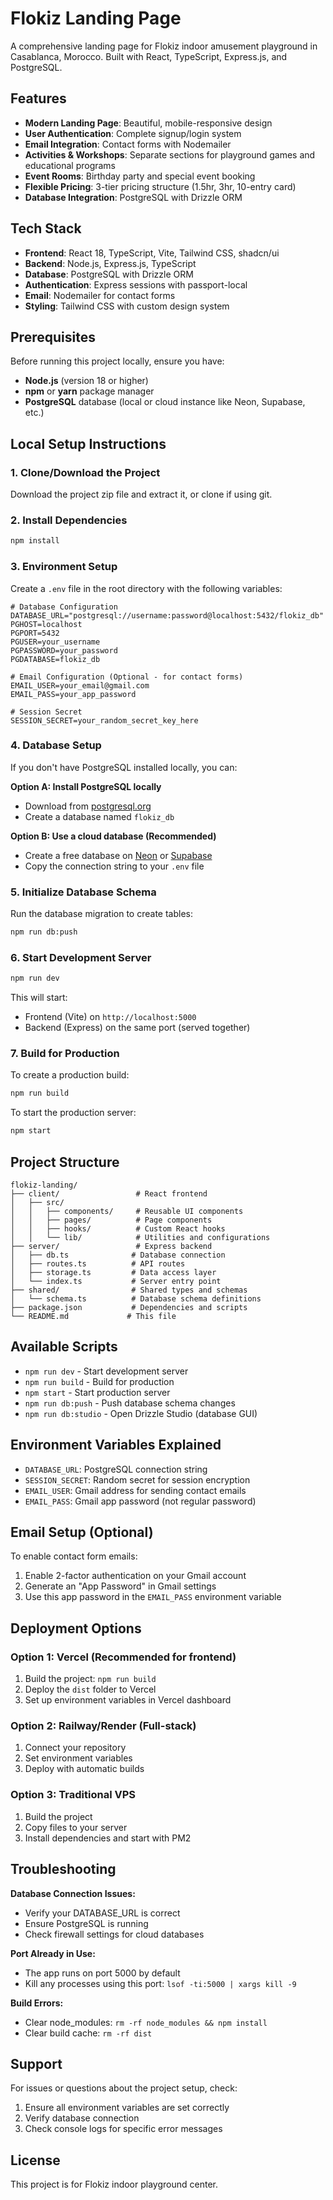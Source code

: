 # Flokiz Landing Page

A comprehensive landing page for Flokiz indoor amusement playground in Casablanca, Morocco. Built with React, TypeScript, Express.js, and PostgreSQL.

## Features

- **Modern Landing Page**: Beautiful, mobile-responsive design
- **User Authentication**: Complete signup/login system
- **Email Integration**: Contact forms with Nodemailer
- **Activities & Workshops**: Separate sections for playground games and educational programs
- **Event Rooms**: Birthday party and special event booking
- **Flexible Pricing**: 3-tier pricing structure (1.5hr, 3hr, 10-entry card)
- **Database Integration**: PostgreSQL with Drizzle ORM

## Tech Stack

- **Frontend**: React 18, TypeScript, Vite, Tailwind CSS, shadcn/ui
- **Backend**: Node.js, Express.js, TypeScript
- **Database**: PostgreSQL with Drizzle ORM
- **Authentication**: Express sessions with passport-local
- **Email**: Nodemailer for contact forms
- **Styling**: Tailwind CSS with custom design system

## Prerequisites

Before running this project locally, ensure you have:

- **Node.js** (version 18 or higher)
- **npm** or **yarn** package manager
- **PostgreSQL** database (local or cloud instance like Neon, Supabase, etc.)

## Local Setup Instructions

### 1. Clone/Download the Project

Download the project zip file and extract it, or clone if using git.

### 2. Install Dependencies

```bash
npm install
```

### 3. Environment Setup

Create a `.env` file in the root directory with the following variables:

```env
# Database Configuration
DATABASE_URL="postgresql://username:password@localhost:5432/flokiz_db"
PGHOST=localhost
PGPORT=5432
PGUSER=your_username
PGPASSWORD=your_password
PGDATABASE=flokiz_db

# Email Configuration (Optional - for contact forms)
EMAIL_USER=your_email@gmail.com
EMAIL_PASS=your_app_password

# Session Secret
SESSION_SECRET=your_random_secret_key_here
```

### 4. Database Setup

If you don't have PostgreSQL installed locally, you can:

**Option A: Install PostgreSQL locally**
- Download from [postgresql.org](https://www.postgresql.org/download/)
- Create a database named `flokiz_db`

**Option B: Use a cloud database (Recommended)**
- Create a free database on [Neon](https://neon.tech/) or [Supabase](https://supabase.com/)
- Copy the connection string to your `.env` file

### 5. Initialize Database Schema

Run the database migration to create tables:

```bash
npm run db:push
```

### 6. Start Development Server

```bash
npm run dev
```

This will start:
- Frontend (Vite) on `http://localhost:5000`
- Backend (Express) on the same port (served together)

### 7. Build for Production

To create a production build:

```bash
npm run build
```

To start the production server:

```bash
npm start
```

## Project Structure

```
flokiz-landing/
├── client/                 # React frontend
│   ├── src/
│   │   ├── components/     # Reusable UI components
│   │   ├── pages/          # Page components
│   │   ├── hooks/          # Custom React hooks
│   │   └── lib/            # Utilities and configurations
├── server/                 # Express backend
│   ├── db.ts              # Database connection
│   ├── routes.ts          # API routes
│   ├── storage.ts         # Data access layer
│   └── index.ts           # Server entry point
├── shared/                # Shared types and schemas
│   └── schema.ts          # Database schema definitions
├── package.json           # Dependencies and scripts
└── README.md             # This file
```

## Available Scripts

- `npm run dev` - Start development server
- `npm run build` - Build for production
- `npm start` - Start production server
- `npm run db:push` - Push database schema changes
- `npm run db:studio` - Open Drizzle Studio (database GUI)

## Environment Variables Explained

- `DATABASE_URL`: PostgreSQL connection string
- `SESSION_SECRET`: Random secret for session encryption
- `EMAIL_USER`: Gmail address for sending contact emails
- `EMAIL_PASS`: Gmail app password (not regular password)

## Email Setup (Optional)

To enable contact form emails:

1. Enable 2-factor authentication on your Gmail account
2. Generate an "App Password" in Gmail settings
3. Use this app password in the `EMAIL_PASS` environment variable

## Deployment Options

### Option 1: Vercel (Recommended for frontend)
1. Build the project: `npm run build`
2. Deploy the `dist` folder to Vercel
3. Set up environment variables in Vercel dashboard

### Option 2: Railway/Render (Full-stack)
1. Connect your repository
2. Set environment variables
3. Deploy with automatic builds

### Option 3: Traditional VPS
1. Build the project
2. Copy files to your server
3. Install dependencies and start with PM2

## Troubleshooting

**Database Connection Issues:**
- Verify your DATABASE_URL is correct
- Ensure PostgreSQL is running
- Check firewall settings for cloud databases

**Port Already in Use:**
- The app runs on port 5000 by default
- Kill any processes using this port: `lsof -ti:5000 | xargs kill -9`

**Build Errors:**
- Clear node_modules: `rm -rf node_modules && npm install`
- Clear build cache: `rm -rf dist`

## Support

For issues or questions about the project setup, check:
1. Ensure all environment variables are set correctly
2. Verify database connection
3. Check console logs for specific error messages

## License

This project is for Flokiz indoor playground center.